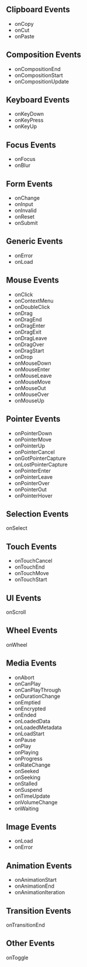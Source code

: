 ## Clipboard Events
- onCopy
- onCut
- onPaste
## Composition Events
- onCompositionEnd
- onCompositionStart
- onCompositionUpdate
## Keyboard Events
- onKeyDown
- onKeyPress
- onKeyUp 
## Focus Events
- onFocus
- onBlur
## Form Events
- onChange
- onInput
- onInvalid
- onReset
- onSubmit 
## Generic Events
- onError
- onLoad
## Mouse Events
- onClick
- onContextMenu
- onDoubleClick
- onDrag
- onDragEnd
- onDragEnter
- onDragExit
- onDragLeave
- onDragOver
- onDragStart
- onDrop
- onMouseDown
- onMouseEnter
- onMouseLeave
- onMouseMove
- onMouseOut
- onMouseOver
- onMouseUp
## Pointer Events
- onPointerDown
- onPointerMove
- onPointerUp
- onPointerCancel
- onGotPointerCapture
- onLostPointerCapture
- onPointerEnter
- onPointerLeave
- onPointerOver
- onPointerOut
- onPointerHover
## Selection Events
onSelect
## Touch Events
- onTouchCancel
- onTouchEnd
- onTouchMove
- onTouchStart
## UI Events
onScroll 
## Wheel Events
onWheel
## Media Events
- onAbort
- onCanPlay
- onCanPlayThrough
- onDurationChange
- onEmptied
- onEncrypted
- onEnded
- onLoadedData
- onLoadedMetadata
- onLoadStart
- onPause
- onPlay
- onPlaying
- onProgress
- onRateChange
- onSeeked
- onSeeking
- onStalled
- onSuspend
- onTimeUpdate
- onVolumeChange
- onWaiting
## Image Events
- onLoad
- onError

## Animation Events
- onAnimationStart
- onAnimationEnd
- onAnimationIteration

## Transition Events
onTransitionEnd

## Other Events
onToggle